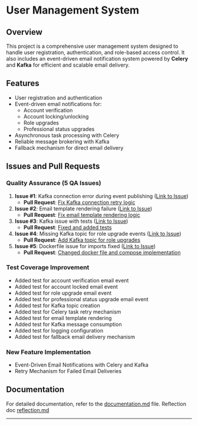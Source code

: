 # User Management System

## Overview
This project is a comprehensive user management system designed to handle user registration, authentication, and role-based access control. It also includes an event-driven email notification system powered by **Celery** and **Kafka** for efficient and scalable email delivery.

## Features
- User registration and authentication
- Event-driven email notifications for:
  - Account verification
  - Account locking/unlocking
  - Role upgrades
  - Professional status upgrades
- Asynchronous task processing with Celery
- Reliable message brokering with Kafka
- Fallback mechanism for direct email delivery

## Issues and Pull Requests

### Quality Assurance (5 QA Issues)
1. **Issue #1**: Kafka connection error during event publishing ([Link to Issue](https://github.com/Frex22/user_management_Final/issues/1))
   - **Pull Request**: [Fix Kafka connection retry logic](https://github.com/Frex22/user_management_Final/pull/2)
2. **Issue #2**: Email template rendering failure ([Link to Issue](https://github.com/Frex22/user_management_Final/issues/3))
   - **Pull Request**: [Fix email template rendering logic](https://github.com/Frex22/user_management_Final/pull/4)
3. **Issue #3**: Kafka issue with tests ([Link to Issue](https://github.com/Frex22/user_management_Final/issues/5))
   - **Pull Request**: [Fixed and added tests](https://github.com/Frex22/user_management_Final/pull/6)
4. **Issue #4**: Missing Kafka topic for role upgrade events ([Link to Issue](https://github.com/Frex22/user_management_Final/issues/7))
   - **Pull Request**: [Add Kafka topic for role upgrades](https://github.com/Frex22/user_management_Final/pull/8)
5. **Issue #5**: Dockerfile issue for imports fixed ([Link to Issue](https://github.com/Frex22/user_management_Final/issues/9))
   - **Pull Request**: [Changed docker file and compose implementation](https://github.com/Frex22/user_management_Final/pull/10)

### Test Coverage Improvement
- Added test for account verification email event
- Added test for account locked email event
- Added test for role upgrade email event
- Added test for professional status upgrade email event
- Added test for Kafka topic creation
- Added test for Celery task retry mechanism
- Added test for email template rendering
- Added test for Kafka message consumption
- Added test for logging configuration
- Added test for fallback email delivery mechanism

### New Feature Implementation
- Event-Driven Email Notifications with Celery and Kafka
- Retry Mechanism for Failed Email Deliveries


## Documentation
For detailed documentation, refer to the [documentation.md](documentation.md) file.
Reflection doc [reflection.md](reflection.md)

---
